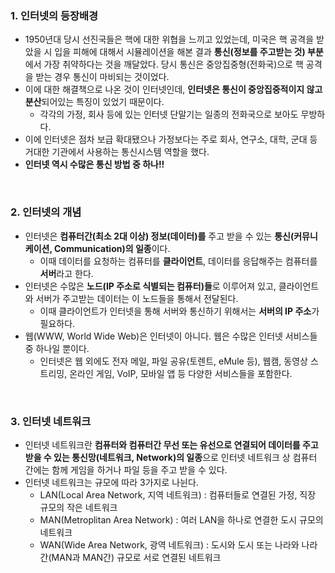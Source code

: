 ### 1. 인터넷의 등장배경
 - 1950년대 당시 선진국들은 핵에 대한 위협을 느끼고 있었는데, 미국은 핵 공격을 받았을 시 입을 피해에 대해서 시뮬레이션을 해본 결과 **통신(정보를 주고받는 것) 부분**에서 가장 취약하다는 것을 깨달았다. 당시 통신은 중앙집중형(전화국)으로 핵 공격을 받는 경우 통신이 마비되는 것이었다.
 - 이에 대한 해결책으로 나온 것이 인터넷인데, **인터넷은 통신이 중앙집중적이지 않고 분산**되어있는 특징이 있었기 때문이다.
   - 각각의 가정, 회사 등에 있는 인터넷 단말기는 일종의 전화국으로 보아도 무방하다.
 - 이에 인터넷은 점차 보급 확대됐으나 가정보다는 주로 회사, 연구소, 대학, 군대 등 거대한 기관에서 사용하는 통신시스템 역할을 했다.
 - **인터넷 역시 수많은 통신 방법 중 하나!!**

<br/>

### 2. 인터넷의 개념
  - 인터넷은 **컴퓨터간(최소 2대 이상) 정보(데이터)를** 주고 받을 수 있는 **통신(커뮤니케이션, Communication)의 일종**이다.
    - 이때 데이터를 요청하는 컴퓨터를 **클라이언트**, 데이터를 응답해주는 컴퓨터를 **서버**라고 한다.
  - 인터넷은 수많은 **노드(IP 주소로 식별되는 컴퓨터)들**로 이루어져 있고, 클라이언트와 서버가 주고받는 데이터는 이 노드들을 통해서 전달된다.
    - 이때 클라이언트가 인터넷을 통해 서버와 통신하기 위해서는 **서버의 IP 주소**가 필요하다.
  - 웹(WWW, World Wide Web)은 인터넷이 아니다. 웹은 수많은 인터넷 서비스들 중 하나일 뿐이다.
    - 인터넷은 웹 외에도 전자 메일, 파일 공유(토렌트, eMule 등), 웹캠, 동영상 스트리밍, 온라인 게임, VoIP, 모바일 앱 등 다양한 서비스들을 포함한다.

<br/>

### 3. 인터넷 네트워크
  - 인터넷 네트워크란 **컴퓨터와 컴퓨터간 무선 또는 유선으로 연결되어 데이터를 주고받을 수 있는 통신망(네트워크, Network)의 일종**으로 인터넷 네트워크 상 컴퓨터 간에는 함께 게임을 하거나 파일 등을 주고 받을 수 있다.
  - 인터넷 네트워크는 규모에 따라 3가지로 나뉜다.
    - LAN(Local Area Network, 지역 네트워크) : 컴퓨터들로 연결된 가정, 직장 규모의 작은 네트워크
    - MAN(Metroplitan Area Network) : 여러 LAN을 하나로 연결한 도시 규모의 네트워크
    - WAN(Wide Area Network, 광역 네트워크) : 도시와 도시 또는 나라와 나라간(MAN과 MAN간) 규모로 서로 연결된 네트워크

<br/>
